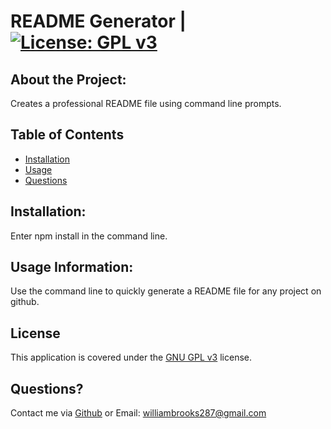 
  # README Generator | [![License: GPL v3](https://img.shields.io/badge/License-GPLv3-blue.svg)](https://www.gnu.org/licenses/gpl-3.0)
  ## About the Project:
      
  Creates a professional README file using command line prompts.
      
  ## Table of Contents
      
  - [Installation](#installation)
  - [Usage](#usage)
  - [Questions](#questions)
  <a name="installation"></a>
  ## Installation:
      
  Enter npm install in the command line.
  <a name="usage"></a>
  ## Usage Information:
      
  Use the command line to quickly generate a README file for any project on github. 
  
  ## License
   
  This application is covered under the [GNU GPL v3](https://www.gnu.org/licenses/gpl-3.0) license.
    
  <a name="questions"></a>
  ## Questions?
  Contact me via [Github](https://github.com/WBrooks28) or Email: <williambrooks287@gmail.com>

